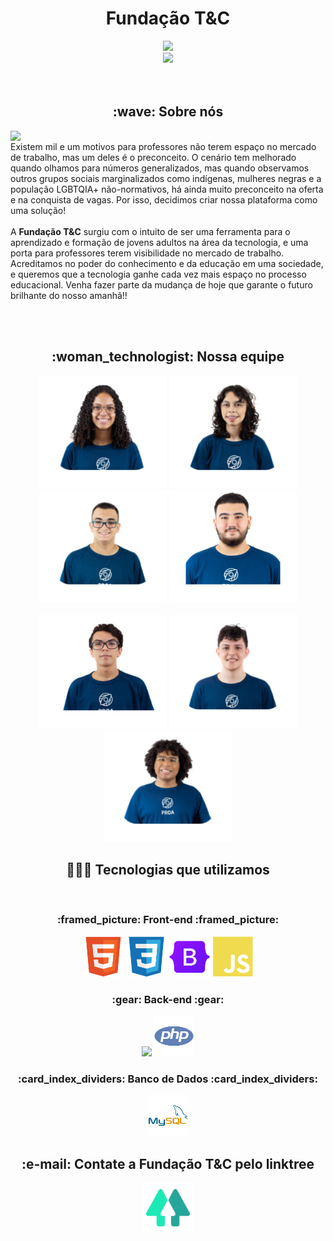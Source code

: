 <h1 align="center"> Fundação T&C </h1>

<div align="center">
    <img src="https://user-images.githubusercontent.com/106784562/177054326-737bb65b-6cd2-4ebe-b26e-6645443640c3.png" />
</div>
<div align="center">
    <img src="https://readme-typing-svg.herokuapp.com?size=35&duration=6500&color=F7F7F7&center=true&vCenter=true&width=1000&lines=Pra+você+não+ser+mais+um+desentendido+das+coisas+!!">
</div>

<br>
<br>

<!--Sobre nós-->

<div>
    <h2 align="center"> :wave: Sobre nós</h2>
    <img width="250px" align="left"
        src="https://user-images.githubusercontent.com/106784562/177055530-6406fb31-beeb-4049-8cf6-8fb34f9465f2.png" />
    <div>
        <p align="left"><br>Existem mil e um motivos para professores não terem espaço no mercado de trabalho, mas um
            deles é o preconceito.
            O cenário tem melhorado quando olhamos para números generalizados, mas quando observamos outros grupos
            sociais marginalizados como indígenas, mulheres negras e a população LGBTQIA+ não-normativos, há ainda muito
            preconceito na oferta e na conquista de vagas. Por isso, decidimos criar nossa plataforma como uma
            solução!<br>
            <br>
            A <b>Fundação T&C</b> surgiu com o intuito de ser uma ferramenta para o aprendizado e formação de jovens
            adultos na área da tecnologia, e uma porta para professores terem visibilidade no mercado de trabalho.
            Acreditamos no poder do conhecimento e da educação em uma sociedade, e queremos que a tecnologia ganhe cada
            vez mais espaço no processo educacional. Venha fazer parte da mudança de hoje que garante o futuro brilhante
            do nosso amanhã!!
        </p>
    </div>
</div>

<br>
<br>

<!--Nossa equipe -->
<div>
    <div>
        <h2 align="center"> :woman_technologist: Nossa equipe </h2>
        <!--Linha 1-->
        <div align="center">
            <a href="https://www.linkedin.com/in/daniele-ferreira-simões-44342b233/" width="200px" target="_blank"><img src="imagens/Daniele.svg" height="180"></a>
            <a href="https://www.linkedin.com/in/ellensteixeira/" width="200px" target="_blank"><img src="imagens/Ellen.svg" height="180"></a>
            <a href="https://www.linkedin.com/in/gabriel-marques-correia-077949232/" width="200px" target="_blank"><img src="imagens/Gabriel.svg" height="180"></a>
            <a href="https://www.linkedin.com/in/gustavo-amorim-silva/" width="200px" target="_blank"><img src="imagens/Gustavo.svg" height="180"></a>
        </div>
    </div>
    <br>
    <!--Linha 2-->
    <div>
        <div align="center">
            <a href="https://www.linkedin.com/in/jonathanfcon/" width="200px" target="_blank"><img src="imagens/Jonathan.svg" height="180"></a>
            <a href="https://www.linkedin.com/in/leonardo-vinícius25/" width="200px" target="_blank"><img src="imagens/Leonardo.svg" height="180"></a>
            <a href="https://www.linkedin.com/in/thiago-antenor/" width="200px" target="_blank"><img src="imagens/Thiago.svg" height="180"></a>
        </div>
    </div>
</div>
<div>
    <h2 align="center"> 👨🏾‍💻 Tecnologias que utilizamos</h2>
	<br>
   	<div align="center">
	  <h3> :framed_picture: Front-end :framed_picture:</h3>
	  <img height="65" src="https://raw.githubusercontent.com/devicons/devicon/master/icons/html5/html5-original.svg">
	  <img height="65" src="https://raw.githubusercontent.com/devicons/devicon/master/icons/css3/css3-original.svg">
	  <img height="65" src="https://github.com/devicons/devicon/blob/master/icons/bootstrap/bootstrap-original.svg">
	  <img height="65" src="https://raw.githubusercontent.com/devicons/devicon/master/icons/javascript/javascript-plain.svg">
	  <h3> :gear: Back-end :gear:</h3>
	  <img height="65" src="https://icongr.am/devicon/java-original.svg?size=66&color=000000">
	  <img height="65" src="https://github.com/devicons/devicon/blob/master/icons/php/php-plain.svg">
	  <h3> :card_index_dividers: Banco de Dados :card_index_dividers:</h3>
	  <img height="65" src="https://github.com/devicons/devicon/blob/master/icons/mysql/mysql-original-wordmark.svg">
    </div>
</div>
<div align="center">
  <h2> :e-mail: Contate a Fundação T&C pelo linktree</h2>
    <a href="https://linktr.ee/fundacaoTC" target="_blank"><img src="imagens/Linktree.svg" width="80px"> </a>
</div>
